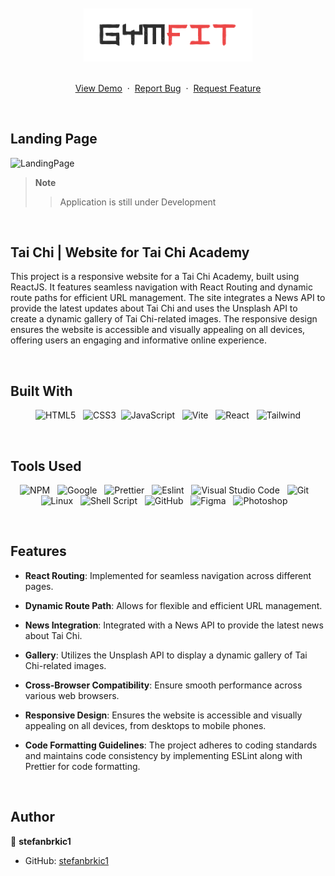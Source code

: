 <br>
<br>

<div align="center">
<img src="./src/assets/img/github-logo.jpg" alt="logo" width="270">
<br>
<br>
  <p>
    <a href="https://tai-chi.vercel.app/">View Demo</a>
    &nbsp;·&nbsp;
    <a href="https://github.com/stefanbrkic1/tai-chi/issues">Report Bug</a>
    &nbsp;·&nbsp;
    <a href="https://github.com/stefanbrkic1/tai-chi/issues">Request Feature</a>
  </p>

</div>

<br>
<!-- ABOUT THE PROJECT -->

## Landing Page

![LandingPage](./src/assets/img/landing-page.png)

> **Note**
>
> > Application is still under Development

<br>

## Tai Chi | Website for Tai Chi Academy

This project is a responsive website for a Tai Chi Academy, built using ReactJS. It features seamless navigation with React Routing and dynamic route paths for efficient URL management. The site integrates a News API to provide the latest updates about Tai Chi and uses the Unsplash API to create a dynamic gallery of Tai Chi-related images. The responsive design ensures the website is accessible and visually appealing on all devices, offering users an engaging and informative online experience.

<br>

## Built With

<div align=center>

![HTML5](https://img.shields.io/badge/html5-%23E34F26.svg?style=for-the-badge&logo=html5&logoColor=white) &nbsp;&nbsp;![CSS3](https://img.shields.io/badge/css3-%231572B6.svg?style=for-the-badge&logo=css3&logoColor=white)&nbsp;&nbsp;![JavaScript](https://img.shields.io/badge/Javascript%20-%23F7DF1E.svg?style=for-the-badge&logo=javascript&logoColor=black) &nbsp;&nbsp;![Vite](https://img.shields.io/badge/vite-646CFF.svg?style=for-the-badge&logo=vite&logoColor=white) &nbsp;&nbsp;![React](https://img.shields.io/badge/react-0D6D8C?style=for-the-badge&logo=react&logoColor=white) &nbsp;&nbsp;![Tailwind](https://img.shields.io/badge/Tailwind-06B6D4?style=for-the-badge&logo=Tailwind&logoColor=white)

<br>
</div>

## Tools Used

<div align=center>
  
![NPM](https://img.shields.io/badge/npm-CB3837?style=for-the-badge&logo=npm&logoColor=white) &nbsp;&nbsp;![Google](https://img.shields.io/badge/google-DA4437?style=for-the-badge&logo=google&logoColor=white) &nbsp;&nbsp;![Prettier](https://img.shields.io/badge/prettier-1A2C34?style=for-the-badge&logo=prettier&logoColor=F7BA3E) &nbsp;&nbsp;![Eslint](https://img.shields.io/badge/eslint-3A33D1?style=for-the-badge&logo=eslint&logoColor=white) &nbsp;&nbsp;![Visual Studio Code](https://img.shields.io/badge/VS%20Code-0078d7.svg?style=for-the-badge&logo=visual-studio-code&logoColor=white) &nbsp;&nbsp;![Git](https://img.shields.io/badge/Git-F05032?style=for-the-badge&logo=git&logoColor=white) &nbsp;&nbsp;![Linux](https://img.shields.io/badge/linux-FCC624?style=for-the-badge&logo=linux&logoColor=black) &nbsp;&nbsp;![Shell Script](https://img.shields.io/badge/Terminal-241F31?style=for-the-badge&logo=gnu-bash&logoColor=white) &nbsp;&nbsp;![GitHub](https://img.shields.io/badge/github-181717?style=for-the-badge&logo=github&logoColor=white) &nbsp;&nbsp;![Figma](https://img.shields.io/badge/figma-F24E1E?style=for-the-badge&logo=figma&logoColor=white) &nbsp;&nbsp;![Photoshop](https://img.shields.io/badge/adobephotoshop-31A8FF?style=for-the-badge&logo=adobephotoshop&logoColor=white) &nbsp;&nbsp;

</div>

<br>

## Features

- **React Routing**: Implemented for seamless navigation across different pages.

- **Dynamic Route Path**: Allows for flexible and efficient URL management.

- **News Integration**: Integrated with a News API to provide the latest news about Tai Chi.

- **Gallery**: Utilizes the Unsplash API to display a dynamic gallery of Tai Chi-related images.

- **Cross-Browser Compatibility**: Ensure smooth performance across various web browsers.

- **Responsive Design**: Ensures the website is accessible and visually appealing on all devices, from desktops to mobile phones.

- **Code Formatting Guidelines**: The project adheres to coding standards and maintains code consistency by implementing ESLint along with Prettier for code formatting.

<br>

## Author

👤 **stefanbrkic1**

- GitHub: [stefanbrkic1](https://github.com/stefanbrkic1)
